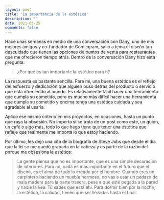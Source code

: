 ```yaml
---
layout: post
title: 'La importancia de la estética'
description: ''
date: 2021-05-25
comments: false
---
```


Hace unas semanas en medio de una conversación con Dany, uno de mis mejores amigos y co-fundador de Comicgram, salió a tema el diseño tan descuidado que tienen las opciones de puntos de venta para restaurantes que me ofrecieron tiempo atrás. Dentro de la conversación Dany hizo esta pregunta:

> ¿Por qué es tan importante la estética para ti?

La respuesta es bastante sencilla. Para mí, una buena estética es el reflejo del esfuerzo y dedicación que alguien puso detrás del producto o servicio que está ofreciendo al mundo. Es relativamente fácil hacer una herramienta que cumpla su cometido, pero es mucho más difícil hacer una herramienta que cumpla su cometido y encima tenga una estética cuidada y sea agradable al usarla. 

Aplico ese mismo criterio en mis proyectos, en ocasiones, hasta un punto que raya la obsesión. No importa si se trata de un post como este, un guión, un café o algo más, todo lo que hago tiene que tener una estética que refleje que realmente me importa lo que estoy haciendo.

Por último, les dejo una cita de la biografía de Steve Jobs que desde el día que la leí se me quedó grabada en la cabeza y es parte de la razón del porque me obsesiona la estética:

> La gente piensa que no es importante, que es una simple decoración de interiores. Para mí, nada es más importante en el futuro que el diseño, es el alma de todo lo creado por el hombre. Cuando eres un carpintero haciendo un mueble hermoso, no vas a usar un pedazo de mala madera para la parte trasera, pese a que esté pegada a la pared y nadie la vea. Tú sabes que está ahí. Para dormir bien por la noche, la estética, la calidad, tienen que ser llevadas hasta el final.
